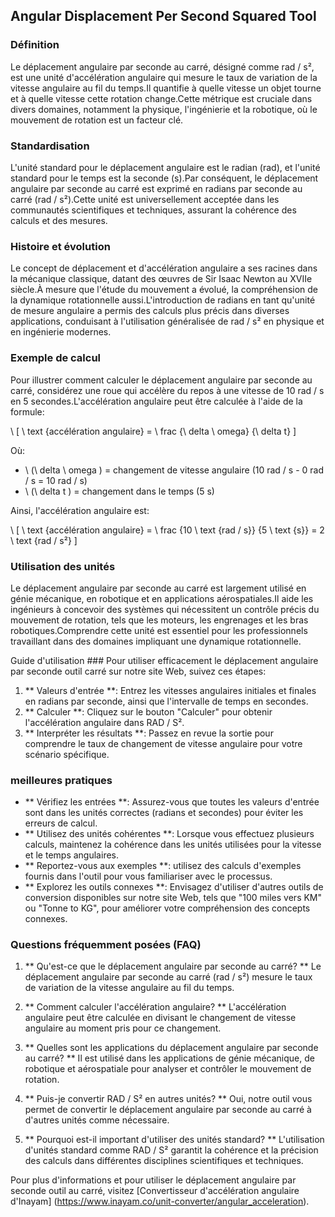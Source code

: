 ## Angular Displacement Per Second Squared Tool

### Définition
Le déplacement angulaire par seconde au carré, désigné comme rad / s², est une unité d'accélération angulaire qui mesure le taux de variation de la vitesse angulaire au fil du temps.Il quantifie à quelle vitesse un objet tourne et à quelle vitesse cette rotation change.Cette métrique est cruciale dans divers domaines, notamment la physique, l'ingénierie et la robotique, où le mouvement de rotation est un facteur clé.

### Standardisation
L'unité standard pour le déplacement angulaire est le radian (rad), et l'unité standard pour le temps est la seconde (s).Par conséquent, le déplacement angulaire par seconde au carré est exprimé en radians par seconde au carré (rad / s²).Cette unité est universellement acceptée dans les communautés scientifiques et techniques, assurant la cohérence des calculs et des mesures.

### Histoire et évolution
Le concept de déplacement et d'accélération angulaire a ses racines dans la mécanique classique, datant des œuvres de Sir Isaac Newton au XVIIe siècle.À mesure que l'étude du mouvement a évolué, la compréhension de la dynamique rotationnelle aussi.L'introduction de radians en tant qu'unité de mesure angulaire a permis des calculs plus précis dans diverses applications, conduisant à l'utilisation généralisée de rad / s² en physique et en ingénierie modernes.

### Exemple de calcul
Pour illustrer comment calculer le déplacement angulaire par seconde au carré, considérez une roue qui accélère du repos à une vitesse de 10 rad / s en 5 secondes.L'accélération angulaire peut être calculée à l'aide de la formule:

\ [
\ text {accélération angulaire} = \ frac {\ delta \ omega} {\ delta t}
\]

Où:
- \ (\ delta \ omega \) = changement de vitesse angulaire (10 rad / s - 0 rad / s = 10 rad / s)
- \ (\ delta t \) = changement dans le temps (5 s)

Ainsi, l'accélération angulaire est:

\ [
\ text {accélération angulaire} = \ frac {10 \ text {rad / s}} {5 \ text {s}} = 2 \ text {rad / s²}
\]

### Utilisation des unités
Le déplacement angulaire par seconde au carré est largement utilisé en génie mécanique, en robotique et en applications aérospatiales.Il aide les ingénieurs à concevoir des systèmes qui nécessitent un contrôle précis du mouvement de rotation, tels que les moteurs, les engrenages et les bras robotiques.Comprendre cette unité est essentiel pour les professionnels travaillant dans des domaines impliquant une dynamique rotationnelle.

Guide d'utilisation ###
Pour utiliser efficacement le déplacement angulaire par seconde outil carré sur notre site Web, suivez ces étapes:

1. ** Valeurs d'entrée **: Entrez les vitesses angulaires initiales et finales en radians par seconde, ainsi que l'intervalle de temps en secondes.
2. ** Calculer **: Cliquez sur le bouton "Calculer" pour obtenir l'accélération angulaire dans RAD / S².
3. ** Interpréter les résultats **: Passez en revue la sortie pour comprendre le taux de changement de vitesse angulaire pour votre scénario spécifique.

### meilleures pratiques
- ** Vérifiez les entrées **: Assurez-vous que toutes les valeurs d'entrée sont dans les unités correctes (radians et secondes) pour éviter les erreurs de calcul.
- ** Utilisez des unités cohérentes **: Lorsque vous effectuez plusieurs calculs, maintenez la cohérence dans les unités utilisées pour la vitesse et le temps angulaires.
- ** Reportez-vous aux exemples **: utilisez des calculs d'exemples fournis dans l'outil pour vous familiariser avec le processus.
- ** Explorez les outils connexes **: Envisagez d'utiliser d'autres outils de conversion disponibles sur notre site Web, tels que "100 miles vers KM" ou "Tonne to KG", pour améliorer votre compréhension des concepts connexes.

### Questions fréquemment posées (FAQ)

1. ** Qu'est-ce que le déplacement angulaire par seconde au carré? **
Le déplacement angulaire par seconde au carré (rad / s²) mesure le taux de variation de la vitesse angulaire au fil du temps.

2. ** Comment calculer l'accélération angulaire? **
L'accélération angulaire peut être calculée en divisant le changement de vitesse angulaire au moment pris pour ce changement.

3. ** Quelles sont les applications du déplacement angulaire par seconde au carré? **
Il est utilisé dans les applications de génie mécanique, de robotique et aérospatiale pour analyser et contrôler le mouvement de rotation.

4. ** Puis-je convertir RAD / S² en autres unités? **
Oui, notre outil vous permet de convertir le déplacement angulaire par seconde au carré à d'autres unités comme nécessaire.

5. ** Pourquoi est-il important d'utiliser des unités standard? **
L'utilisation d'unités standard comme RAD / S² garantit la cohérence et la précision des calculs dans différentes disciplines scientifiques et techniques.

Pour plus d'informations et pour utiliser le déplacement angulaire par seconde outil au carré, visitez [Convertisseur d'accélération angulaire d'Inayam] (https://www.inayam.co/unit-converter/angular_acceleration).